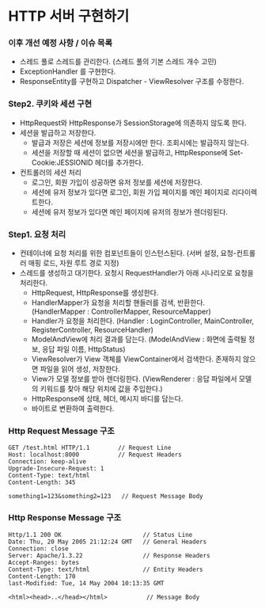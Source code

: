 # HTTP 서버 구현하기

### 이후 개선 예정 사항 / 이슈 목록
- 스레드 풀로 스레드를 관리한다. (스레드 풀의 기본 스레드 개수 고민)
- ExceptionHandler 를 구현한다.
- ResponseEntity를 구현하고 Dispatcher - ViewResolver 구조를 수정한다.   

### Step2. 쿠키와 세션 구현   
- HttpRequest와 HttpResponse가 SessionStorage에 의존하지 않도록 한다.   
- 세션을 발급하고 저장한다.
  - 발급과 저장은 세션에 정보를 저장시에만 한다. 조회시에는 발급하지 않는다.   
  - 세션을 저장할 때 세션이 없으면 세션을 발급하고, HttpResponse에 Set-Cookie:JESSIONID 헤더를 추가한다.   
- 컨트롤러의 세션 처리
  - 로그인, 회원 가입이 성공하면 유저 정보를 세션에 저장한다.
  - 세션에 유저 정보가 있다면 로그인, 회원 가입 페이지를 메인 페이지로 리다이렉트한다.   
  - 세션에 유저 정보가 있다면 메인 페이지에 유저의 정보가 렌더링된다.   

### Step1. 요청 처리
- 컨테이너에 요청 처리를 위한 컴포넌트들이 인스턴스된다. (서버 설정, 요청-컨트롤러 매핑 로드, 자원 루트 경로 지정)   
- 스레드를 생성하고 대기한다. 요청시 RequestHandler가 아래 시나리오로 요청을 처리한다.    
    - HttpRequest, HttpResponse를 생성한다.      
    - HandlerMapper가 요청을 처리할 핸들러를 검색, 반환한다. (HandlerMapper : ControllerMapper, ResourceMapper)   
    - Handler가 요청을 처리한다. (Handler : LoginController, MainController, RegisterController, ResourceHandler)   
    - ModelAndView에 처리 결과를 담는다. (ModelAndView : 화면에 출력될 정보, 응답 파일 이름, HttpStatus)   
    - ViewResolver가 View 객체를 ViewContainer에서 검색한다. 존재하지 않으면 파일을 읽어 생성, 저장한다.      
    - View가 모델 정보를 받아 렌더링한다. (ViewRenderer : 응답 파일에서 모델의 키워드를 찾아 해당 위치에 값을 주입한다.)    
    - HttpResponse에 상태, 헤더, 메시지 바디를 담는다.    
    - 바이트로 변환하여 출력한다.    

### Http Request Message 구조
```
GET /test.html HTTP/1.1        // Request Line
Host: localhost:8000           // Request Headers
Connection: keep-alive
Upgrade-Insecure-Request: 1
Content-Type: text/html
Content-Length: 345

something1=123&something2=123   // Request Message Body
```

### Http Response Message 구조
```
Http/1.1 200 OK                       // Status Line
Date: Thu, 20 May 2005 21:12:24 GMT   // General Headers 
Connection: close                      
Server: Apache/1.3.22                 // Response Headers
Accept-Ranges: bytes            
Content-Type: text/html               // Entity Headers
Content-Length: 170
last-Modified: Tue, 14 May 2004 10:13:35 GMT

<html><head>..</head></html>           // Message Body
```